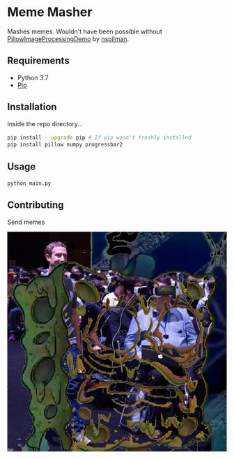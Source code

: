 # Meme Masher

Mashes memes. Wouldn't have been possible without [PillowImageProcessingDemo](https://github.com/nspilman/PillowImageProcessingDemo) by [nspilman](https://github.com/nspilman).

## Requirements
- Python 3.7
- [Pip](https://pip.pypa.io/en/stable/)

## Installation

Inside the repo directory...

```bash
pip install --upgrade pip # If pip wasn't freshly installed
pip install pillow numpy progressbar2
```

## Usage

```bash
python main.py
```

## Contributing

Send memes


![Sample Output](/sampleOutput/spongeZuck.png?raw=true "Sample Output")
